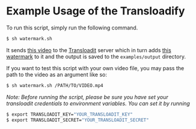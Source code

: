 # Example Usage of the Transloadify

To run this script, simply run the following command.

```bash
$ sh watermark.sh
```

It sends [this video](https://github.com/transloadit/transloadify/blob/master/examples/fixtures/sample_mpeg4.mp4) to
the [Transloadit](https://transloadit.com) server which in turn adds 
[this watermark](https://github.com/transloadit/transloadify/blob/master/examples/fixtures/watermark.png) to it and the output
is saved to the `examples/output` directory.

If you want to test this script with your own video file, you may pass the path to the video as an argument like so:

```bash
$ sh watermark.sh /PATH/TO/VIDEO.mp4
```

*Note: Before running the script, please be sure you have set your transloadit credentials to environment variables. You can set it by running*

```sh
$ export TRANSLOADIT_KEY="YOUR_TRANSLOADIT_KEY"
$ export TRANSLOADIT_SECRET="YOUR_TRANSLOADIT_SECRET"
```
